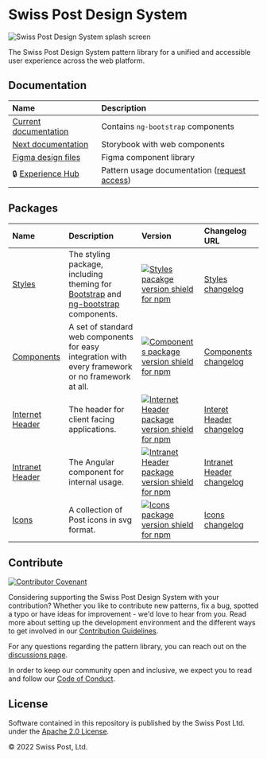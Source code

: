 # Swiss Post Design System

![Swiss Post Design System splash screen](https://github.com/swisspost/design-system/assets/1659006/e84f1fea-e666-4853-8c85-726a6bf22e6c)

The Swiss Post Design System pattern library for a unified and accessible user experience across the web platform.

## Documentation

| Name                                                                                                                                                      | Description                                                                                   |
| :-------------------------------------------------------------------------------------------------------------------------------------------------------- | :-------------------------------------------------------------------------------------------- |
| [Current documentation](https://design-system.post.ch/#/home)                                                                                             | Contains `ng-bootstrap` components                                                            |
| [Next documentation](https://next.design-system.post.ch/?path=/docs/home--docs)                                                                           | Storybook with web components                                                                 |
| [Figma design files](https://www.figma.com/file/xZ0IW0MJO0vnFicmrHiKaY/Components-Post?type=design&node-id=3209%3A72270&mode=design&t=jhmGcSqeWq2SgQXT-1) | Figma component library                                                                       |
| 🔒 [Experience Hub](https://www.experience-hub.ch/document/2803)                                                                                          | Pattern usage documentation ([request access](https://www.experience-hub.ch/request-access/)) |

## Packages

| Name                                                                                                               | Description                                                                                                                                             | Version                                                                                                                                                                                                                                                  | Changelog URL                                                                 |
| :----------------------------------------------------------------------------------------------------------------- | :------------------------------------------------------------------------------------------------------------------------------------------------------ | :------------------------------------------------------------------------------------------------------------------------------------------------------------------------------------------------------------------------------------------------------- | :---------------------------------------------------------------------------- |
| [Styles](https://next.design-system.post.ch/?path=/docs/getting-started-styles--docs)                              | The styling package, including theming for [Bootstrap](https://getbootstrap.com/) and [ng-bootstrap](https://ng-bootstrap.github.io/#/home) components. | [![Styles pacakge version shield for npm](https://img.shields.io/npm/v/%40swisspost%2Fdesign-system-styles?style=flat-square&logo=npm&label=%20&color=%23fc0)](https://www.npmjs.com/package/@swisspost/design-system-styles)                            | [Styles changelog](/packages/styles/CHANGELOG.md)                             |
| [Components](https://next.design-system.post.ch/?path=/docs/getting-started-components--docs)                      | A set of standard web components for easy integration with every framework or no framework at all.                                                      | [![Components package version shield for npm](https://img.shields.io/npm/v/%40swisspost%2Fdesign-system-components?style=flat-square&logo=npm&label=%20&color=%23fc0)](https://www.npmjs.com/package/@swisspost/design-system-components)                | [Components changelog](/packages/components/CHANGELOG.md)                     |
| [Internet Header](https://next.design-system.post.ch/?path=/docs/components-internet-header-getting-started--docs) | The header for client facing applications.                                                                                                              | [![Internet Header package version shield for npm](https://img.shields.io/npm/v/%40swisspost%2Finternet-header?style=flat-square&logo=npm&label=%20&color=%23fc0)](https://www.npmjs.com/package/@swisspost/internet-header)                             | [Interet Header changelog](/packages/internet-header/CHANGELOG.md)            |
| [Intranet Header](https://next.design-system.post.ch/?path=/docs/components-intranet-header-getting-started--docs) | The Angular component for internal usage.                                                                                                               | [![Intranet Header package version shield for npm](https://img.shields.io/npm/v/%40swisspost%2Fdesign-system-intranet-header?style=flat-square&logo=npm&label=%20&color=%23fc0)](https://www.npmjs.com/package/@swisspost/design-system-intranet-header) | [Intranet Header changelog](/packages/intranet-header-workspace/CHANGELOG.md) |
| [Icons](https://next.design-system.post.ch/?path=/docs/components-icons-getting-started--docs)                     | A collection of Post icons in svg format.                                                                                                               | [![Icons package version shield for npm](https://img.shields.io/npm/v/%40swisspost%2Fdesign-system-icons?style=flat-square&logo=npm&label=%20&color=%23fc0)](https://www.npmjs.com/package/@swisspost/design-system-icons)                               | [Icons changelog](/packages/icons/CHANGELOG.md)                               |

## Contribute

[![Contributor Covenant](https://img.shields.io/badge/Contributor%20Covenant-2.1-4baaaa.svg)](CODE_OF_CONDUCT.md)

Considering supporting the Swiss Post Design System with your contribution? Whether you like to contribute new patterns, fix a bug, spotted a typo or have ideas for improvement - we'd love to hear from you. Read more about setting up the development environment and the different ways to get involved in our [Contribution Guidelines](/CONTRIBUTING.md).

For any questions regarding the pattern library, you can reach out on the [discussions page](https://github.com/swisspost/design-system/discussions).

In order to keep our community open and inclusive, we expect you to read and follow our [Code of Conduct](/CODE_OF_CONDUCT.md).

## License

Software contained in this repository is published by the Swiss Post Ltd. under the [Apache 2.0 License](./LICENSE).

© 2022 Swiss Post, Ltd.
